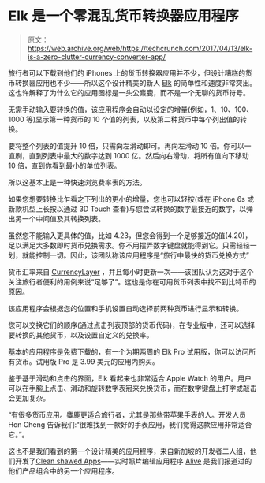 # Elk 是一个零混乱货币转换器应用程序

> 原文：<https://web.archive.org/web/https://techcrunch.com/2017/04/13/elk-is-a-zero-clutter-currency-converter-app/>

旅行者可以下载到他们的 iPhones 上的货币转换器应用并不少，但设计糟糕的货币转换器应用也不少——所以这个设计精美的新人 [Elk](https://web.archive.org/web/20230327070125/https://itunes.apple.com/app/id1189748820) 的简单性和速度非常突出。这也许解释了为什么它的应用图标是一头公麋鹿，而不是一个无聊的货币符号。

无需手动输入要转换的值，该应用程序会自动以设定的增量(例如，1、10、100、1000 等)显示第一种货币的 10 个值的列表，以及第二种货币中每个列出值的转换。

要将整个列表的值提升 10 倍，只需向左滑动即可。再向左滑动 10 倍。你可以一直刷，直到列表中最大的数字达到 1000 亿。然后向右滑动，将所有值向下移动 10 倍，直到你看到最小的单位列表。

所以这基本上是一种快速浏览费率表的方法。

如果您想要转换比乍看之下列出的更小的增量，您也可以轻按(或在 iPhone 6s 或新款机型上长按以通过 3D Touch 查看)与您尝试转换的数字最接近的数字，以弹出另一个中间值及其转换列表。

虽然您不能输入更具体的值，比如 4.23，但您会得到一个足够接近的值(4.20)，足以满足大多数即时货币兑换需求。你不用摆弄数字键盘就能得到它。只需轻轻一划，就能控制一切。因此，该团队称该应用程序是“旅行中最快的货币兑换方式”

货币汇率来自 [CurrencyLayer](https://web.archive.org/web/20230327070125/https://currencylayer.com/) ，并且每小时更新一次——该团队认为这对于这个关注旅行者便利的用例来说“足够了”。这也是你在可用货币列表中找不到比特币的原因。

该应用程序会根据您的位置和手机设置自动选择前两种货币进行显示和转换。

您可以交换它们的顺序(通过点击列表顶部的货币代码)，在专业版中，还可以选择要转换的其他货币，以及设置自定义的兑换率。

基本的应用程序是免费下载的，有一个为期两周的 Elk Pro 试用版，你可以访问所有货币。试用版 Pro 是 3.99 美元的应用内购买。

鉴于基于滑动和点击的界面，Elk 看起来也非常适合 Apple Watch 的用户。用户可以在手腕上点击、滑动和旋转数字表冠来兑换货币，而在数字键盘上打字或敲击会更加复杂。

“有很多货币应用。麋鹿更适合旅行者，尤其是那些带苹果手表的人。开发人员 Hon Cheng 告诉我们:“很难找到一款好的手表应用，我们觉得这款应用非常适合它。”。

这也不是我们看到的第一个设计精美的应用程序，来自新加坡的开发者二人组，他们开发了[Clean shawed Apps](https://web.archive.org/web/20230327070125/http://www.cleanshavenapps.com/)——实时照片编辑应用程序 [Alive](https://web.archive.org/web/20230327070125/https://techcrunch.com/2015/12/21/alive-is-a-neat-little-app-to-view-edit-and-share-your-live-photos/) 是我们报道过的他们产品组合中的另一个应用程序。
